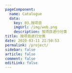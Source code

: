 ```yaml
---
pageComponent: 
  name: Catalogue
  data: 
    key: 03.按项目
    imgUrl: /img/web.png
    description: 按项目进行分类
title: 按项目进行分类
date: 2020-03-11 21:50:53
permalink: /project/
sidebar: false
article: false
comment: false
editLink: false
---
```


